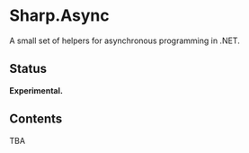 # Sharp.Async

A small set of helpers for asynchronous programming in .NET.

## Status

**Experimental.**

## Contents

TBA
